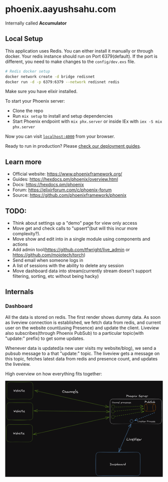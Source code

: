 # phoenix.aayushsahu.com

Internally called **Accumulator**

## Local Setup

This application uses Redis. You can either install it manually or through docker. Your redis instance should run on Port 6379(default). If the port is different, you need to make changes to the `config/dev.exs` file.

```bash
# Redis docker setup
docker network create -d bridge redisnet
docker run -d -p 6379:6379 --network redisnet redis
```

Make sure you have elixir installed.

To start your Phoenix server:

- Clone the repo
- Run `mix setup` to install and setup dependencies
- Start Phoenix endpoint with `mix phx.server` or inside IEx with `iex -S mix phx.server`

Now you can visit [`localhost:4000`](http://localhost:4000) from your browser.

Ready to run in production? Please [check our deployment guides](https://hexdocs.pm/phoenix/deployment.html).

## Learn more

- Official website: https://www.phoenixframework.org/
- Guides: https://hexdocs.pm/phoenix/overview.html
- Docs: https://hexdocs.pm/phoenix
- Forum: https://elixirforum.com/c/phoenix-forum
- Source: https://github.com/phoenixframework/phoenix

## TODO:

- Think about settings up a "demo" page for view only access
- Move get and check calls to "upsert"(but will this incur more complexity?).
- Move show and edit into in a single module using components and actions
- Add admin tool(https://github.com/tfwright/live_admin or https://github.com/mojotech/torch)
- Send email when someone logs in
- A list of sessions with the ability to delete any session
- Move dashboard data into stream(currently stream doesn't support filtering, sorting, etc without being hacky)

## Internals

### Dashboard

All the data is stored on redis. The first render shows dummy data. As soon as liveview connection is established, we fetch data from redis, and current user on the website count(using Presence) and update the client. Liveview also subscribes(through Phoenix PubSub) to a particular topic(with "update:" prefix) to get some updates.

Whenever data is updated(a new user visits my website/blog), we send a pubsub message to a that "update:<topic>" topic. The liveview gets a message on this topic, fetches latest data from redis and presence count, and updates the liveview.

High overview on how everything fits together:

![Illustration](dashboard-working.png)
